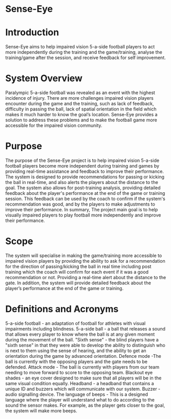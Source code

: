 # Sense-Eye
# Introduction
Sense-Eye aims to help impaired vision 5-a-side football players to act more independently during the training and the game/training, analyse the training/game after the session, and receive feedback for self improvement.

# System Overview
Paralympic 5-a-side football was revealed as an event with the highest incidence of injury. There are more challenges impaired vision players encounter during the game and the training, such as  lack of feedback, difficulty in passing the ball, lack of spatial orientation in the field which makes it much harder to know the goal’s location. Sense-Eye provides a solution to address these problems and to make the football game more accessible for the impaired vision community.

# Purpose
The purpose of the Sense-Eye project is to help impaired vision 5-a-side football players become more independent during training and games by providing real-time assistance and feedback to improve their performance. The system is designed to provide recommendations for passing or kicking the ball in real-time, and also alerts the players about the distance to the goal. The system also allows for post-training analysis, providing detailed feedback about the player's performance at the end of the game or training session. This feedback can be used by the coach to confirm if the system's recommendation was good, and by the players to make adjustments to improve their performance. In summary, The project main goal is to help visually impaired players to play football more independently and improve their performance.
# Scope
The system will specialise in making the game/training more accessible to impaired vision players by providing the ability to ask for a recommendation for the direction of passing/kicking the ball in real time including post training which the coach will confirm for each event if it was a good recommendation or not. Providing a real-time alert about the distance to the gate. In addition, the system will provide detailed feedback about the player’s performance at the end of the game or training.
# Definitions and Acronyms
5-a-side football - an adaptation of football for athletes with visual impairments including blindness.
5-a-side ball - a ball that releases a sound that allows every player to know where the ball is at any given moment during the movement of the ball.
"Sixth sense" - the blind players have a "sixth sense" in that they were able to develop the ability to distinguish who is next to them using the sense of hearing, and the ability to get an orientation during the game by advanced orientation.
Defence mode -The ball is currently with the opposing players and the gate needs to be defended.
Attack mode - The ball is currently with players from our team needing to move forward to score to the opposing team.
Blackout eye shades - an eye cover designed to make sure that all players will be in the same visual condition equally.
Headband - a headband that contains a unique ID  and buzzers which will communicate with our system.
Buzzer - audio signalling device. 
The language of beeps - This is a designed language where the player will understand what to do according to the sound the sensor makes. For example, as the player gets closer to the goal, the system will make more beeps.
